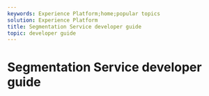 ```yaml
---
keywords: Experience Platform;home;popular topics
solution: Experience Platform
title: Segmentation Service developer guide
topic: developer guide
---
```


# Segmentation Service developer guide
